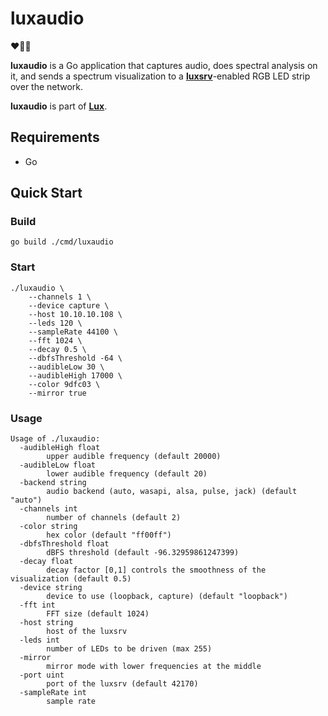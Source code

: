# luxaudio
❤️💚💙

**luxaudio** is a Go application that captures audio, does spectral analysis 
on it, and sends a spectrum visualization to a **[luxsrv](https://github.com/ivkos/luxsrv)**-enabled RGB LED strip 
over the network.

**luxaudio** is part of **[Lux](https://github.com/ivkos/lux)**.


## Requirements
* Go

## Quick Start

### Build
`go build ./cmd/luxaudio`

### Start
```
./luxaudio \
    --channels 1 \
    --device capture \
    --host 10.10.10.108 \
    --leds 120 \
    --sampleRate 44100 \
    --fft 1024 \
    --decay 0.5 \
    --dbfsThreshold -64 \
    --audibleLow 30 \
    --audibleHigh 17000 \
    --color 9dfc03 \
    --mirror true
```

### Usage
```
Usage of ./luxaudio:
  -audibleHigh float
        upper audible frequency (default 20000)
  -audibleLow float
        lower audible frequency (default 20)
  -backend string
        audio backend (auto, wasapi, alsa, pulse, jack) (default "auto")
  -channels int
        number of channels (default 2)
  -color string
        hex color (default "ff00ff")
  -dbfsThreshold float
        dBFS threshold (default -96.32959861247399)
  -decay float
        decay factor [0,1] controls the smoothness of the visualization (default 0.5)
  -device string
        device to use (loopback, capture) (default "loopback")
  -fft int
        FFT size (default 1024)
  -host string
        host of the luxsrv
  -leds int
        number of LEDs to be driven (max 255)
  -mirror
        mirror mode with lower frequencies at the middle
  -port uint
        port of the luxsrv (default 42170)
  -sampleRate int
        sample rate
```
